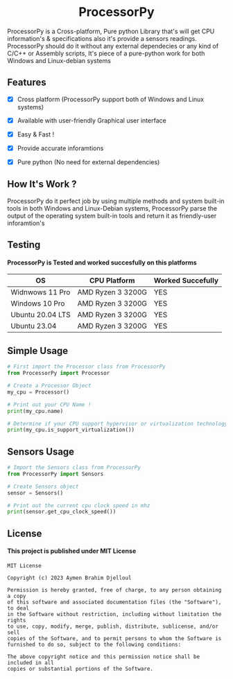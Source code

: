 <!-- GitHub README.md -->

<h1 align="center">ProcessorPy</h1>

<p>ProcessorPy is a Cross-platform, Pure python Library that's will get CPU information's & specifications also it's provide a sensors readings.
ProcessorPy should do it without any external dependecies or any kind of C/C++ or Assembly scripts, It's piece of a pure-python work for both Windows and Linux-debian systems</p>

<h2>Features</h2>

- [x] Cross platform (ProcessorPy support both of Windows and Linux systems)

- [x] Available with user-friendly Graphical user interface 

- [x] Easy & Fast !

- [x] Provide accurate inforamtions

- [x] Pure python (No need for external dependencies)

<h2>How It's Work ?</h2>
<p1>ProcessorPy do it perfect job by using multiple methods and system built-in tools in both Windows and Linux-Debian systems,
  ProcessorPy parse the output of the operating system built-in tools and return it as friendly-user inforamtion's
</p1>

<h2>Testing</h2>
<h4>ProcessorPy is Tested and worked succesfully on this platforms</h4>

| OS      | CPU Platform |  Worked Succefully  |
|-----------|---------------|-------------------|
| Widnwows 11 Pro  | AMD Ryzen 3 3200G | YES |
| Windows 10 Pro | AMD Ryzen 3 3200G | YES |
| Ubuntu 20.04 LTS | AMD Ryzen 3 3200G | YES |
| Ubuntu 23.04 | AMD Ryzen 3 3200G | YES |


Simple Usage
-----
~~~python
# First import the Processor class from ProcessorPy
from ProcessorPy import Processor

# Create a Processor Object
my_cpu = Processor()

# Print out your CPU Name !
print(my_cpu.name)

# Determine if your CPU support hypervisor or virtualization technology
print(my_cpu.is_support_virtualization())

~~~

Sensors Usage
-----
~~~python
# Import the Sensors class from ProcessorPy
from ProcessorPy import Sensors

# Create Sensors object
sensor = Sensors()

# Print out the current cpu clock speed in mhz
print(sensor.get_cpu_clock_speed())

~~~


<h2>License</h2>
<h4>This project is published under MIT License </h4>

~~~
MIT License

Copyright (c) 2023 Aymen Brahim Djelloul

Permission is hereby granted, free of charge, to any person obtaining a copy
of this software and associated documentation files (the "Software"), to deal
in the Software without restriction, including without limitation the rights
to use, copy, modify, merge, publish, distribute, sublicense, and/or sell
copies of the Software, and to permit persons to whom the Software is
furnished to do so, subject to the following conditions:

The above copyright notice and this permission notice shall be included in all
copies or substantial portions of the Software.

~~~
